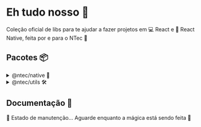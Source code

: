 # Eh tudo nosso 💯

Coleção oficial de libs para te ajudar a fazer projetos em 💻 React e 📱 React Native, feita por e para o NTec 🐒

## Pacotes 📦

<details>
<summary>@ntec/native 📱</summary>
<p>

### `@ntec/native` 📱

Lib de componentes básicos para utilizar em 📱 React Native.

<p float="left">
 <a href="#-exemplos">Exemplos</a>
 <img />
 <a href="#-como-instalar">Como instalar</a>
</p>

### 📎 Exemplos:

#### DropDown:

<!-- GIF criado com https://ezgif.com/video-to-gif -->
![DropDown](https://user-images.githubusercontent.com/58156196/158094670-e4cac6f9-f336-4705-881b-189df8d60f36.gif)

```tsx
import { useState } from "react";
import { DropDown } from "@ntec/native";

const options = ["Muito bom! 😜", "Estou impressionado. 😳"];

const Component = () => {
  const [selectedOption, setSelectedOption] = useState(options[0]);

  return (
    <DropDown
      label="Selecione a opção"
      disableSelectAll
      value={selectedOption}
      onChange={setSelectedOption}
      options={options}
    />
  );
};

export default Component;
```

### 👾 Como instalar:

1. Rode no diretório do seu projeto:

```sh
expo add @ntec/native react-native-reanimated
```

2. Adicione um arquivo `metro.config.js` no root do projeto com este conteúdo:

```javascript
const { getDefaultConfig } = require('expo/metro-config');

module.exports = (async () => {
  const {
    resolver: { sourceExts, assetExts },
  } = await getDefaultConfig(__dirname);
  return {
    transformer: {
      babelTransformerPath: require.resolve('react-native-svg-transformer'),
      getTransformOptions: async () => ({
        transform: {
          experimentalImportSupport: false,
          inlineRequires: false,
        },
      }),
    },
    resolver: {
      assetExts: assetExts.filter((ext) => ext !== 'svg'),
      sourceExts: [...sourceExts, 'svg'],
    },
  };
})();
```

3. Altere o conteúdo do arquivo `babel.config.js` para isto:

```javascript
module.exports = function (api) {
  api.cache(true);
  return {
    presets: ["babel-preset-expo"],
    plugins: [
      [
        "module-resolver",
        {
          extensions: [".ts", ".tsx", ".jsx", ".js", ".json"],
        },
      ],
      "react-native-reanimated/plugin",
    ],
  };
};
```

4. Reinicie o Expo com `expo start -c`
  
</p>
</details>

<details>
<summary>@ntec/utils 🛠</summary>
<p>

### `@ntec/utils` 🛠

Lib de funções bem úteis de 🛠 TypeScript.

<p float="left">
 <a href="#-exemplos-1">Exemplos</a>
 <img />
 <a href="#-como-instalar-1">Como instalar</a>
</p>

#### 📎 Exemplos:

##### keySort:
 
Alternativa ao `.sort()` do TS, que pode ser um saco de se utilizar.
Consegue ordenar automaticamente por:
- `string`
- `number`
- `boolean`

```ts
import { keySort } from "@ntec/utils";

const people = [{ name: "Mateus" }, { name: "Jorel" }, { name: "Amanda" }];

// Ordena em relação ao nome:
const ordered = keySort(people, (p) => p.name);

console.log(ordered);
// Resultado: [{ name: "Amanda" }, { name: "Jorel" }, { name: "Mateus" }];
```

##### wait:
 
Versão assíncrona do `setTimeout()` do TS. Recebe um valor em milissegundos e espera pela duração definida.

```ts
import { wait } from "@ntec/utils";

const call = async () => {
  await wait(3000);
  console.log("3 segundos depois ⏱");
};

call();
```

#### 👾 Como instalar:

1. Rode no diretório do seu projeto:

```sh
yarn add @ntec/utils
```
  
</p>
</details>

## Documentação 📓

🚧 Estado de manutenção... Aguarde enquanto a mágica está sendo feita 👀

<!-- [A documentação](inserir link aqui) -->
